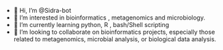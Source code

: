 - 👋 Hi, I’m @Sidra-bot
- 👀 I’m interested in bioinformatics , metagenomics and microbiology.
- 🌱 I’m currently learning python, R , bash/Shell scripting
- 💞️ I’m looking to collaborate on bioinformatics projects, especially those related to metagenomics, microbial analysis, or biological data analysis.



<!---
Sidra-bot/Sidra-bot is a ✨ special ✨ repository because its `README.md` (this file) appears on your GitHub profile.
You can click the Preview link to take a look at your changes.
--->
